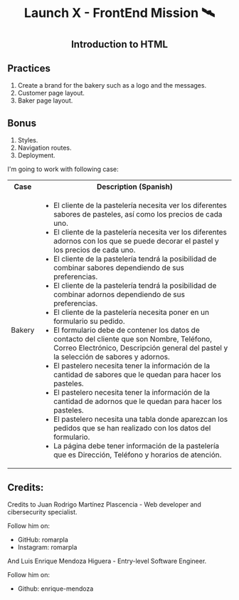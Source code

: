 <h1 align="center"> Launch X - FrontEnd Mission 🛰️ </h1>

<h2 align="center">
    Introduction to HTML
</h2>

## Practices

1. Create a brand for the bakery such as a logo and the messages.
2. Customer page layout.
3. Baker page layout.

## Bonus

1. Styles.
2. Navigation routes.
3. Deployment.

I'm going to work with following case:

<table>
  <tbody>
    <tr>
      <th>Case</th>
      <th>Description (Spanish) </th>
    </tr>
    <tr>
      <td>Bakery</td>
      <td>
        <ul>
         <li>El cliente de la pastelería necesita ver los diferentes sabores de pasteles, así como los precios de cada uno.</li>
         <li>El cliente de la pastelería necesita ver los diferentes adornos con los que se puede decorar el pastel y los precios de cada uno.</li>
         <li>El cliente de la pastelería tendrá la posibilidad de combinar sabores dependiendo de sus preferencias.</li>
         <li>El cliente de la pastelería tendrá la posibilidad de combinar adornos dependiendo de sus preferencias.</li>
         <li>El cliente de la pastelería necesita poner en un formulario su pedido.</li>
         <li>El formulario debe de contener los datos de contacto del cliente que son Nombre, Teléfono, Correo Electrónico, Descripción general del pastel y la selección de sabores y adornos.</li>
         <li>El pastelero necesita tener la información de la cantidad de sabores que le quedan para hacer los pasteles.</li>
         <li>El pastelero necesita tener la información de la cantidad de adornos que le quedan para hacer los pasteles.</li>
         <li>El pastelero necesita una tabla donde aparezcan los pedidos que se han realizado con los datos del formulario.</li>
         <li>La página debe tener información de la pastelería que es Dirección, Teléfono y horarios de atención.</li>
        </ul>
      </td>
    </tr>
  </tbody>
</table>

## Credits:

Credits to Juan Rodrigo Martínez Plascencia - Web developer and cibersecurity specialist.

Follow him on:

- GitHub: romarpla
- Instagram: romarpla

And Luis Enrique Mendoza Higuera - Entry-level Software Engineer.

Follow him on:

- Github: enrique-mendoza

